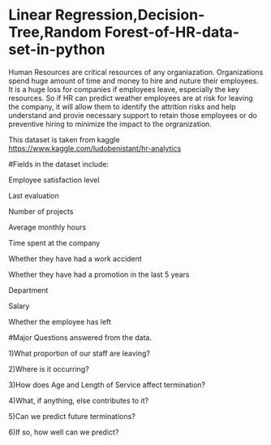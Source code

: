 # Linear Regression,Decision-Tree,Random Forest-of-HR-data-set-in-python
Human Resources are critical resources of any organiazation. Organizations spend huge amount of time and money to hire and nuture their employees. It is a huge loss for companies if employees leave, especially the key resources. So if HR can predict weather employees are at risk for leaving the company, it will allow them to identify the attrition risks and help understand and provie necessary support to retain those employees or do preventive hiring to minimize the impact to the orgranization.

This dataset is taken from kaggle https://www.kaggle.com/ludobenistant/hr-analytics


#Fields in the dataset include:


Employee satisfaction level

Last evaluation

Number of projects

Average monthly hours

Time spent at the company

Whether they have had a work accident

Whether they have had a promotion in the last 5 years

Department

Salary

Whether the employee has left


#Major Questions answered from the data.


1)What proportion of our staff are leaving?

2)Where is it occurring?

3)How does Age and Length of Service affect termination?

4)What, if anything, else contributes to it?

5)Can we predict future terminations?

6)If so, how well can we predict?


